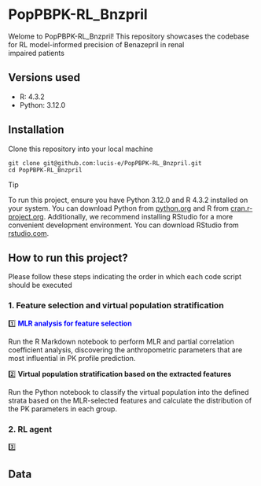 # PopPBPK-RL_Bnzpril
Welome to PopPBPK-RL_Bnzpril! This repository showcases the codebase for RL model-informed precision of Benazepril in renal  
impaired patients

## Versions used 

- R: 4.3.2
- Python: 3.12.0

## Installation 

Clone this repository into your local machine

```
git clone git@github.com:lucis-e/PopPBPK-RL_Bnzpril.git
cd PopPBPK-RL_Bnzpril
```

>[!TIP]
>To run this project, ensure you have Python 3.12.0 and R 4.3.2 installed on your system. You can download Python from [python.org](https://www.python.org/downloads/release/python-3120/) and R from [cran.r-project.org](https://cran.r-project.org/bin/windows/base/). Additionally, we recommend installing RStudio for a more convenient development environment. You can download RStudio from 
[rstudio.com](https://www.rstudio.com/products/rstudio/download/).

## How to run this project?

Please follow these steps indicating the order in which each code script should be executed

### 1. Feature selection and virtual population stratification

:one:  <span style="color:blue"> **MLR analysis for feature selection** </span>

Run the R Markdown notebook to perform MLR and partial correlation coefficient analysis, discovering the anthropometric parameters that are most influential in PK profile prediction.

:two: **Virtual population stratification based on the extracted features**

Run the Python notebook to classify the virtual population into the defined strata based on the MLR-selected features and calculate the distribution of the PK parameters in each group.


### 2. RL agent

:three: 


## Data
